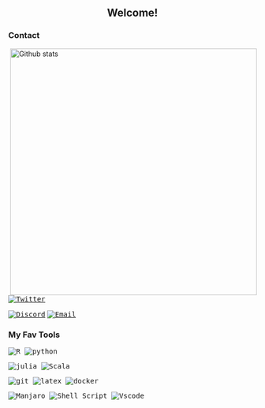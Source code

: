  <h2 align="center"> Welcome! </h2>   


### Contact


<img src="https://github-readme-stats-eight-theta.vercel.app/api?username=AlissonRP&show_icons=true&theme=tokyonight&include_all_commits=true&count_private=true&hide_border=true" align="right"
     alt="Github stats" width="500">

[<kbd>![Twitter](https://img.shields.io/badge/Twitter-1DA1F2?style=for-the-badge&logo=twitter&logoColor=white)](https://twitter.com/fuzzys3t)
 
[<kbd>![Discord](https://img.shields.io/badge/Discord-7289DA?style=for-the-badge&logo=discord&logoColor=white)</kbd>](https://discord.com/users/800151407445540904)
[<kbd>![Email](https://img.shields.io/badge/Email-D14836?style=for-the-badge&logo=gmail&logoColor=white)](mailto:alirpereira887@gmail.com)

### My Fav Tools
<kbd>![R](https://img.shields.io/badge/R-276DC3?style=for-the-badge&logo=r&logoColor=white) </kbd>
<kbd>![python](https://img.shields.io/badge/Python-14354C?style=for-the-badge&logo=python&logoColor=white) </kbd>

<kbd> ![julia](https://img.shields.io/badge/Julia-9558B2?style=for-the-badge&logo=julia&logoColor=white) </kbd>
<kbd>![Scala](https://img.shields.io/badge/scala-%23DC322F.svg?style=for-the-badge&logo=scala&logoColor=white) </kbd>

<kbd>![git](https://img.shields.io/badge/git-%23F05033.svg?style=for-the-badge&logo=git&logoColor=white) </kbd>
<kbd>![latex](https://img.shields.io/badge/latex-%23008080.svg?style=for-the-badge&logo=latex&logoColor=white) </kbd>
<kbd>![docker](https://img.shields.io/badge/docker-18BECD?style=for-the-badge&logo=docker&logoColor=white) </kbd>

<kbd>![Manjaro](https://img.shields.io/badge/Manjaro-35BF5C?style=for-the-badge&logo=Manjaro&logoColor=white) </kbd>
<kbd>![Shell Script](https://img.shields.io/badge/shell_script-%23121011.svg?style=for-the-badge&logo=gnu-bash&logoColor=white) </kbd>
<kbd> ![Vscode](https://img.shields.io/badge/VSCode-0078D4?style=for-the-badge&logo=visual%20studio%20code&logoColor=white) </kbd>




